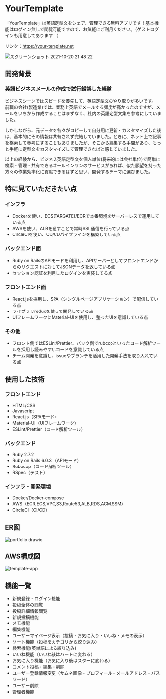 # YourTemplate

「YourTemplate」は英語定型文をシェア、管理できる無料アプリです！基本機能はログイン無しで閲覧可能ですので、お気軽にご利用ください。（ゲストログインも用意してあります！）

リンク：https://your-template.net

![スクリーンショット 2021-10-20 21 48 22](https://user-images.githubusercontent.com/67878526/138095935-85f58c11-4992-4082-8a94-6b6251e5620b.png)

## 開発背景

### 英語ビジネスメールの作成で試行錯誤した経験
ビジネスシーンではスピードを優先して、英語定型文のやり取りが多いです。　　前職の会社(製造業)では、業務上英語でメールする頻度が高かったのですが、メールをいちから作成することはまずなく、社内の英語定型文集を参考にしていました。

しかしながら、元データを各々がコピーして自分用に更新・カスタマイズした後は、基本的にその情報は共有されず完結していました。ときに、ネット上で記事を検索して参考にすることもありましたが、そこから編集する手間があり、もっと手軽に定型文をカスタマイズして管理できればと感じていました。

以上の経験から、ビジネス英語定型文を個人単位(将来的には会社単位)で簡単に検索・管理・共有できるオールインワンのサービスがあれば、似た願望を持った方々の作業効率化に貢献できるはずと思い、開発するテーマに選びました。

## 特に見ていただきたい点
### インフラ
- Dockerを使い、ECS(FARGATE)/ECRで本番環境をサーバーレスで運用している点
- AWSを使い、ALBを通すことで常時SSL通信を行っている点
- CircleCIを使い、CD/CDパイプラインを構築している点
### バックエンド面
- Ruby on RailsのAPIモードを利用し、APIサーバーとしてフロントエンドからのリクエストに対してJSONデータを返している点
- セッション認証を利用したログインを実装してる点
### フロントエンド面
- React.jsを採用し、SPA（シングルページアプリケーション）で配信している点
- ライブラリreduxを使って開発している点
- UIフレームワークにMaterial-UIを使用し、整ったUIを意識している点
### その他
- フロント側ではESLint/Prettier、バック側でrubcopといったコード解析ツールを採用し読みやすいコードを意識している点
- チーム開発を意識し、issueやブランチを活用した開発手法を取り入れている点


## 使用した技術
### フロントエンド
- HTML/CSS
- Javascript
- React.js（SPAモード）
- Material-UI（UIフレームワーク）
- ESLint/Prettier（コード解析ツール）
### バックエンド
- Ruby 2.7.2
- Ruby on Rails 6.0.3 （APIモード）
- Rubocop（コード解析ツール）
- RSpec（テスト）
### インフラ・開発環境
- Docker/Docker-compose
- AWS（ECR,ECS,VPC,S3,Route53,ALB,RDS,ACM,SSM）
- CircleCI（CI/CD）


## ER図

![portfolio drawio](https://user-images.githubusercontent.com/67878526/138094535-cc5e5629-28d7-49a5-ac1e-006c2d8f8229.png)


## AWS構成図

![template-app](https://user-images.githubusercontent.com/67878526/138094985-547295f8-cfbe-45ff-81ed-f30f24646621.png)


## 機能一覧
- 新規登録・ログイン機能
- 投稿全体の閲覧
- 投稿詳細情報閲覧
- 新規投稿機能
- メモ機能
- 編集機能
- ユーザーマイページ表示（投稿・お気に入り・いいね・メモの表示）
- ソート機能（投稿をカテゴリから絞り込み）
- 検索機能(英単語による絞り込み)
- いいね機能（いいね後はハートに変わる）
- お気に入り機能（お気に入り後はスターに変わる）
- コメント投稿・編集・削除
- ユーザー登録情報変更（サムネ画像・プロフィール・メールアドレス・パスワード）
- ユーザー削除
- 管理者機能

